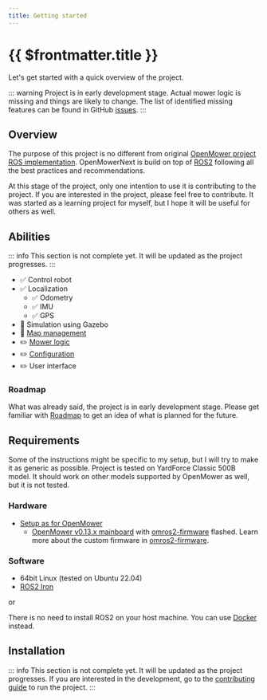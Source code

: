 ```yaml
---
title: Getting started
---
```

# {{ $frontmatter.title }}

Let's get started with a quick overview of the project.

::: warning
Project is in early development stage. Actual mower logic is missing and things are likely to change.
The list of identified missing features can be found in GitHub [issues](https://github.com/jkaflik/OpenMowerNext/issues).
:::

## Overview

The purpose of this project is no different from original [OpenMower project ROS implementation](https://github.com/ClemensElflein/open_mower_ros).
OpenMowerNext is build on top of [ROS2](https://index.ros.org/doc/ros2/) following all the best practices and recommendations.

At this stage of the project, only one intention to use it is contributing to the project. If you are interested in the project, please feel free to contribute.
It was started as a learning project for myself, but I hope it will be useful for others as well.

## Abilities

::: info
This section is not complete yet. It will be updated as the project progresses.
:::

- :white_check_mark: Control robot
- :white_check_mark: Localization
  - :white_check_mark: Odometry
  - :white_check_mark: IMU
  - :white_check_mark: GPS
- :construction: Simulation using Gazebo
- :construction: [Map management](https://github.com/jkaflik/OpenMowerNext/issues/19)
- :pencil2: [Mower logic](https://github.com/jkaflik/OpenMowerNext/issues/9)
- :pencil2: [Configuration](configuration.md)
- :pencil2: User interface

### Roadmap

What was already said, the project is in early development stage. Please get familiar with [Roadmap](roadmap) to get an idea of what is planned for the future.

## Requirements

Some of the instructions might be specific to my setup, but I will try to make it as generic as possible.
Project is tested on YardForce Classic 500B model. It should work on other models supported by OpenMower as well, but it is not tested.

### Hardware

- [Setup as for OpenMower](https://openmower.de/docs/robot-assembly/prepare-the-parts/)
  - [OpenMower v0.13.x mainboard](https://openmower.de/docs/robot-assembly/prepare-the-parts/prepare-mainboard/) with [omros2-firmware](https://github.com/jkaflik/omros2-firmware) flashed. Learn more about the custom firmware in [omros2-firmware](omros2-firmware).

### Software

- 64bit Linux (tested on Ubuntu 22.04)
- [ROS2 Iron](https://docs.ros.org/en/iron/Installation/Ubuntu-Install-Debians.html)

or 

There is no need to install ROS2 on your host machine. You can use [Docker](https://docs.docker.com/engine/install/) instead.

## Installation

::: info
This section is not complete yet. It will be updated as the project progresses.
If you are interested in the development, go to the [contributing guide](contributing) to run the project.
:::